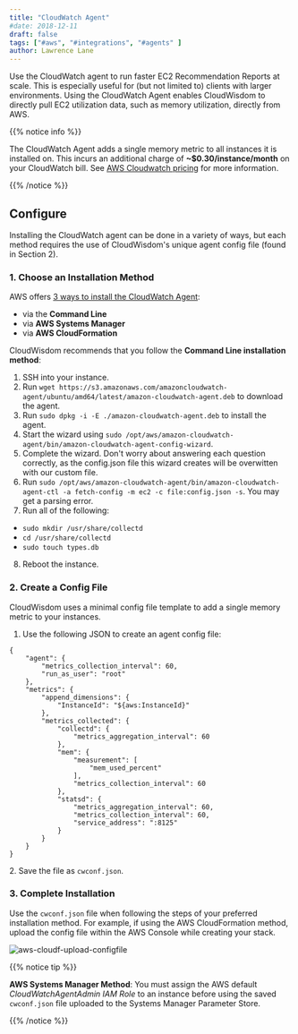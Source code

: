 ```yaml
---
title: "CloudWatch Agent"
#date: 2018-12-11
draft: false
tags: ["#aws", "#integrations", "#agents" ]
author: Lawrence Lane
---
```


Use the CloudWatch agent to run faster EC2 Recommendation Reports at scale. This is especially useful for (but not limited to) clients with larger environments. Using the CloudWatch Agent enables CloudWisdom to directly pull EC2 utilization data, such as memory utilization, directly from AWS.

{{% notice info %}}

The CloudWatch Agent adds a single memory metric to all instances it is installed on. This  incurs an additional charge of **~$0.30/instance/month** on your CloudWatch bill. See [AWS Cloudwatch pricing](https://aws.amazon.com/cloudwatch/pricing/) for more information.

{{% /notice %}}


## Configure

Installing the CloudWatch agent can be done in a variety of ways, but each method requires the use of CloudWisdom's unique agent config file (found in Section 2).

### 1. Choose an Installation Method

AWS offers [3 ways to install the CloudWatch Agent](https://docs.aws.amazon.com/AmazonCloudWatch/latest/monitoring/install-CloudWatch-Agent-on-EC2-Instance.html):

- via the **Command Line**
- via **AWS Systems Manager**
- via **AWS CloudFormation**

CloudWisdom recommends that you follow the **Command Line installation method**:

1. SSH into your instance.
2. Run `wget https://s3.amazonaws.com/amazoncloudwatch-agent/ubuntu/amd64/latest/amazon-cloudwatch-agent.deb` to download the agent.
3. Run `sudo dpkg -i -E ./amazon-cloudwatch-agent.deb` to install the agent.
4. Start the wizard using `sudo /opt/aws/amazon-cloudwatch-agent/bin/amazon-cloudwatch-agent-config-wizard`.
5. Complete the wizard. Don't worry about answering each question correctly, as the config.json file this wizard creates will be overwitten with our custom file.
6. Run `sudo /opt/aws/amazon-cloudwatch-agent/bin/amazon-cloudwatch-agent-ctl -a fetch-config -m ec2 -c file:config.json -s`. You may get a parsing error.
7. Run all of the following:
 - `sudo mkdir /usr/share/collectd`
 - `cd /usr/share/collectd`
 - `sudo touch types.db`
8. Reboot the instance.

### 2. Create a Config File

CloudWisdom uses a minimal config file template to add a single memory metric to your instances.

1. Use the following JSON to create an agent config file:

```
{
    "agent": {
        "metrics_collection_interval": 60,
        "run_as_user": "root"
    },
    "metrics": {
        "append_dimensions": {
            "InstanceId": "${aws:InstanceId}"
        },
        "metrics_collected": {
            "collectd": {
                "metrics_aggregation_interval": 60
            },
            "mem": {
                "measurement": [
                    "mem_used_percent"
                ],
                "metrics_collection_interval": 60
            },
            "statsd": {
                "metrics_aggregation_interval": 60,
                "metrics_collection_interval": 60,
                "service_address": ":8125"
            }
        }
    }
}

```
2\. Save the file as `cwconf.json`.

### 3. Complete Installation

Use the `cwconf.json` file when following the steps of your preferred installation method. For example, if using the AWS CloudFormation method, upload the config file within the AWS Console while creating your stack.

![aws-cloudf-upload-configfile](/images/_index/aws-cloudf-upload-configfile.png)


{{% notice tip %}}

**AWS Systems Manager Method**: You must assign the AWS default _CloudWatchAgentAdmin IAM Role_ to an instance before using the saved `cwconf.json` file uploaded to the Systems Manager Parameter Store.

{{% /notice %}}
